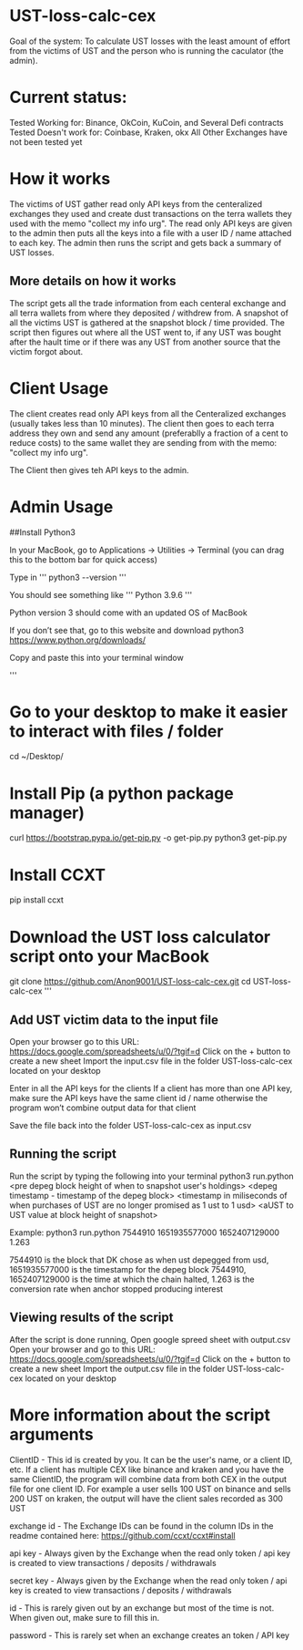 # UST-loss-calc-cex
Goal of the system:  To calculate UST losses with the least amount of effort from the victims of UST and the person who is running the caculator (the admin).

# Current status:
Tested Working for: Binance, OkCoin, KuCoin, and Several Defi contracts
Tested Doesn't work for: Coinbase, Kraken, okx
All Other Exchanges have not been tested yet

# How it works
The victims of UST gather read only API keys from the centeralized exchanges they used and create dust transactions on the terra wallets they used with the memo "collect my info urg".  The read only API keys are given to the admin then puts all the keys into a file with a user ID / name attached to each key.  The admin then runs the script and gets back a summary of UST losses.  

## More details on how it works
The script gets all the trade information from each centeral exchange and all terra wallets from where they deposited / withdrew from.  A snapshot of all the victims UST is gathered at the snapshot block / time provided.  The script then figures out where all the UST went to, if any UST was bought after the hault time or if there was any UST from another source that the victim forgot about.


# Client Usage
The client creates read only API keys from all the Centeralized exchanges (usually takes less than 10 minutes).  The client then goes to each terra address they own and send any amount (preferablly a fraction of a cent to reduce costs) to the same wallet they are sending from with the memo: "collect my info urg".  

The Client then gives teh API keys to the admin.


# Admin Usage
##Install Python3

In your MacBook, go to Applications -> Utilities -> Terminal (you can drag this to the bottom bar for quick access)

Type in 
'''
python3 --version
'''

You should see something like 
'''
Python 3.9.6
'''

Python version 3 should come with an updated OS of MacBook

If you don’t see that, go to this website and download python3
https://www.python.org/downloads/


Copy and paste this into your terminal window

'''
# Go to your desktop to make it easier to interact with files / folder
cd ~/Desktop/

# Install Pip (a python package manager)
curl https://bootstrap.pypa.io/get-pip.py -o get-pip.py
python3 get-pip.py

# Install CCXT
pip install ccxt

# Download the UST loss calculator script onto your MacBook
git clone https://github.com/Anon9001/UST-loss-calc-cex.git
cd UST-loss-calc-cex
'''

## Add UST victim data to the input file
Open your browser go to this URL:
https://docs.google.com/spreadsheets/u/0/?tgif=d
Click on the + button to create a new sheet
Import the input.csv file in the folder UST-loss-calc-cex located on your desktop

Enter in all the API keys for the clients
If a client has more than one API key, make sure the API keys have the same client id / name otherwise the program won’t combine output data for that client

Save the file back into the folder UST-loss-calc-cex as input.csv

## Running the script
Run the script by typing the following into your terminal
python3 run.python &lt;pre depeg block height of when to snapshot user's holdings&gt; &lt;depeg timestamp - timestamp of the depeg block&gt; &lt;timestamp in miliseconds of when purchases of UST are no longer promised as 1 ust to 1 usd&gt; &lt;aUST to UST value at block height of snapshot&gt; 

Example: python3 run.python 7544910 1651935577000 1652407129000 1.263

7544910 is the block that DK chose as when ust depegged from usd, 1651935577000 is the timestamp for the depeg block 7544910, 1652407129000 is the time at which the chain halted, 1.263 is the conversion rate when anchor stopped producing interest

## Viewing results of the script
After the script is done running, Open google spreed sheet with output.csv
Open your browser and go to this URL:
https://docs.google.com/spreadsheets/u/0/?tgif=d
Click on the + button to create a new sheet
Import the output.csv file in the folder UST-loss-calc-cex located on your desktop


# More information about the script arguments

ClientID - This id is created by you.  It can be the user's name, or a client ID, etc.  If a client has multiple CEX like binance and kraken and you have the same ClientID, the program will combine data from both CEX in the output file for one client ID.  For example a user sells 100 UST on binance and sells 200 UST on kraken, the output will have the client sales recorded as 300 UST

exchange id	- The Exchange IDs can be found in the column IDs in the readme contained here: https://github.com/ccxt/ccxt#install 

api key	- Always given by the Exchange when the read only token / api key is created to view transactions / deposits / withdrawals

secret key	- Always given by the Exchange when the read only token / api key is created to view transactions / deposits / withdrawals

id  - This is rarely given out by an exchange but most of the time is not.  When given out, make sure to fill this in.  

password  - This is rarely set when an exchange creates an token / API key


